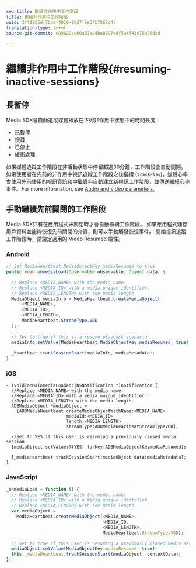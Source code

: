 ```yaml
---
seo-title: 繼續非作用中工作階段
title: 繼續非作用中工作階段
uuid: 3ff1205d-7bbe-4016-9bd7-6e34b7862c4c
translation-type: tm+mt
source-git-commit: e89620ce60a37aa4ba0207e8f5a4f43c76026dcd

---
```



# 繼續非作用中工作階段{#resuming-inactive-sessions}

## 長暫停

Media SDK會自動追蹤媒體播放在下列非作用中狀態中的時間長度：

* 已暫停
* 搜尋
* 已停止
* 緩衝處理

如果媒體追蹤工作階段在非活動狀態中停留超過30分鐘，工作階段會自動關閉。 如果使用者在先前的非作用中視訊追蹤工作階段之後繼續 (`trackPlay`)，媒體心率會使用先前使用的視訊資訊和中繼資料自動建立新視訊工作階段，並傳送繼續心率事件。For more information, see [Audio and video parameters.](/help/metrics-and-metadata/audio-video-parameters.md)

## 手動繼續先前關閉的工作階段

Media SDK只有在應用程式未關閉時才會自動繼續工作階段。 如果應用程式儲存用戶資料並能夠恢復先前關閉的介質，則可以手動觸發恢復事件。 開始視訊追蹤工作階段時，請設定選用的 Video Resumed 屬性。

### Android

```java
// Set MediaHeartbeat.MediaObjectKey.mediaResumed to true 
public void onmediaLoad(Observable observable, Object data) { 

  // Replace <MEDIA_NAME> with the media name. 
  // Replace <MEDIA_ID> with a media unique identifier. 
  // Replace <MEDIA_LENGTH> with the media length.  
  MediaObject mediaInfo = MediaHeartbeat.createMediaObject(  
      <MEDIA_NAME>,  
      <MEDIA_ID>,  
      <MEDIA_LENGTH>,  
      MediaHeartbeat.StreamType.VOD 
  ); 
   
  // Set to true if this is a resume playback scenario 
  mediaInfo.setValue(MediaHeartbeat.MediaObjectKey.mediaResumed, true);
   
  _heartbeat.trackSessionStart(mediaInfo, mediaMetadata); 
}
```

### iOS 

```
- (void)onMainmediaLoaded:(NSNotification *)notification { 
  //Replace <MEDIA_NAME> with the media name. 
  //Replace <MEDIA_ID> with a media unique identifier. 
  //Replace <MEDIA_LENGTH> with the media length.     
  ADBMediaObject *mediaObject =  
    [ADBMediaHeartbeat createMediaObjectWithName:<MEDIA_NAME> 
                       mediaId:<MEDIA_ID> 
                       length:<MEDIA_LENGTH> 
                       streamType:ADBMediaHeartbeatStreamTypeVOD]; 

  //Set to YES if this user is resuming a previously closed media session 
  [mediaObject setValue:@(YES) forKey:ADBMediaObjectKeymediaResumed];

  [_mediaHeartbeat trackSessionStart:mediaObject data:mediaMetadata]; 
} 
```

### JavaScript

```js
_onmediaLoad = function () { 
  // Replace <MEDIA_NAME> with the media name. 
  // Replace <MEDIA_ID> with a media unique identifier. 
  // Replace <MEDIA_LENGTH> with the media length.  
  var mediaObject =  
    MediaHeartbeat.createMediaObject(<MEDIA_NAME>,  
                                     <MEDIA_ID,  
                                     <MEDIA_LENGTH>,  
                                     MediaHeartbeat.StreamType.VOD);

  // Set to true if this user is resuming a previously closed media session 
  mediaObject.setValue(MediaObjectKey.mediaResumed, true); 
  this._mediaHeartbeat.trackSessionStart(mediaObject, contextData); 
};
```

